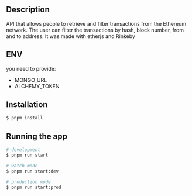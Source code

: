 ## Description

API that allows people to retrieve and filter transactions from the Ethereum network. The user can filter the transactions by hash, block number, from and to address.
It was made with etherjs and Rinkeby

## ENV
you need to provide:

- MONGO_URL
- ALCHEMY_TOKEN

## Installation

```bash
$ pnpm install
```

## Running the app

```bash
# development
$ pnpm run start

# watch mode
$ pnpm run start:dev

# production mode
$ pnpm run start:prod
```